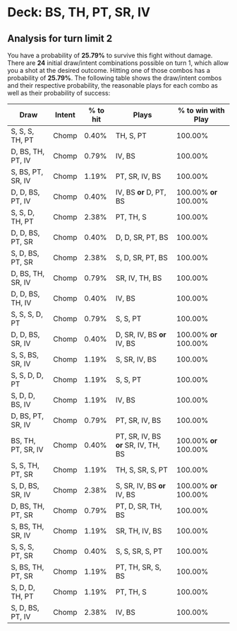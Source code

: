 # Deck: BS, TH, PT, SR, IV
## Analysis for turn limit 2
You have a probability of **25.79%** to survive this fight without damage. There are **24** initial draw/intent combinations possible on turn 1, which allow you a shot at the desired outcome. Hitting one of those combos has a probability of **25.79%**.
The following table shows the draw/intent combos and their respective probability, the reasonable plays for each combo as well as their probability of success:

|Draw|Intent|% to hit|Plays|% to win with Play|
|----|------|--------|-----|------------------|
|S, S, S, TH, PT|Chomp|0.40%|TH, S, PT|100.00%|
|D, BS, TH, PT, IV|Chomp|0.79%|IV, BS|100.00%|
|S, BS, PT, SR, IV|Chomp|1.19%|PT, SR, IV, BS|100.00%|
|D, D, BS, PT, IV|Chomp|0.40%|IV, BS **or** D, PT, BS|100.00% **or** 100.00%|
|S, S, D, TH, PT|Chomp|2.38%|PT, TH, S|100.00%|
|D, D, BS, PT, SR|Chomp|0.40%|D, D, SR, PT, BS|100.00%|
|S, D, BS, PT, SR|Chomp|2.38%|S, D, SR, PT, BS|100.00%|
|D, BS, TH, SR, IV|Chomp|0.79%|SR, IV, TH, BS|100.00%|
|D, D, BS, TH, IV|Chomp|0.40%|IV, BS|100.00%|
|S, S, S, D, PT|Chomp|0.79%|S, S, PT|100.00%|
|D, D, BS, SR, IV|Chomp|0.40%|D, SR, IV, BS **or** IV, BS|100.00% **or** 100.00%|
|S, S, BS, SR, IV|Chomp|1.19%|S, SR, IV, BS|100.00%|
|S, S, D, D, PT|Chomp|1.19%|S, S, PT|100.00%|
|S, D, D, BS, IV|Chomp|1.19%|IV, BS|100.00%|
|D, BS, PT, SR, IV|Chomp|0.79%|PT, SR, IV, BS|100.00%|
|BS, TH, PT, SR, IV|Chomp|0.40%|PT, SR, IV, BS **or** SR, IV, TH, BS|100.00% **or** 100.00%|
|S, S, TH, PT, SR|Chomp|1.19%|TH, S, SR, S, PT|100.00%|
|S, D, BS, SR, IV|Chomp|2.38%|S, SR, IV, BS **or** IV, BS|100.00% **or** 100.00%|
|D, BS, TH, PT, SR|Chomp|0.79%|PT, D, SR, TH, BS|100.00%|
|S, BS, TH, SR, IV|Chomp|1.19%|SR, TH, IV, BS|100.00%|
|S, S, S, PT, SR|Chomp|0.40%|S, S, SR, S, PT|100.00%|
|S, BS, TH, PT, SR|Chomp|1.19%|PT, TH, SR, S, BS|100.00%|
|S, D, D, TH, PT|Chomp|1.19%|PT, TH, S|100.00%|
|S, D, BS, PT, IV|Chomp|2.38%|IV, BS|100.00%|
